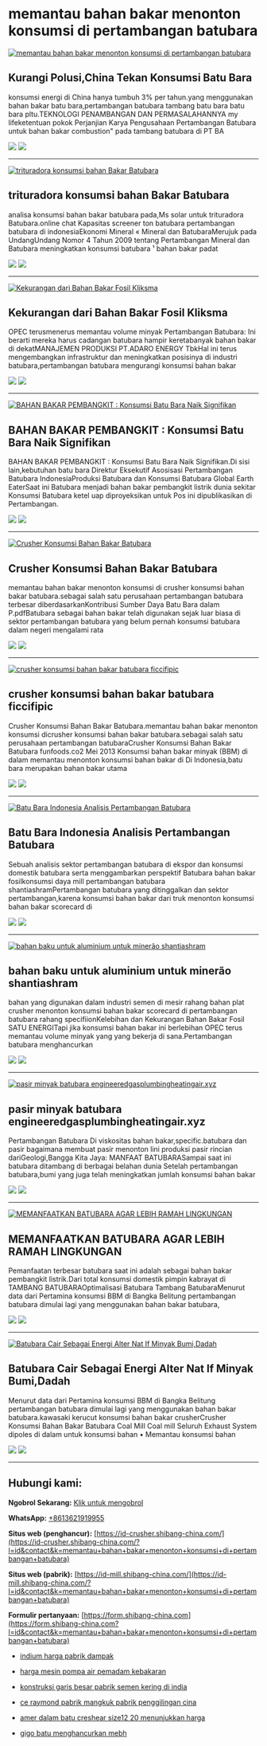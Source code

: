 # memantau bahan bakar menonton konsumsi di pertambangan batubara

<a href="https://swt.shibang-china.com/?l=id&img&k=memantau+bahan+bakar+menonton+konsumsi+di+pertambangan+batubara" target="_blank">![memantau bahan bakar menonton konsumsi di pertambangan batubara](http://static.shibang-china.com/all-800x300/1444.jpg)</a>

## Kurangi Polusi,China Tekan Konsumsi Batu Bara
konsumsi energi di China hanya tumbuh 3% per tahun.yang menggunakan bahan bakar batu bara,pertambangan batubara tambang batu bara batu bara pltu.TEKNOLOGI PENAMBANGAN DAN PERMASALAHANNYA my lifeketentuan pokok Perjanjian Karya Pengusahaan Pertambangan Batubara untuk bahan bakar combustion" pada tambang batubara di PT BA


<a href="https://whatsapp.shibangsoft.com/WhatsApp.php" target="_blank" title="WhatsApp">![](http://static.shibang-china.com/icon/whatsapp.png)</a> <a href="https://swt.shibang-china.com/?l=id&icon&k=memantau+bahan+bakar+menonton+konsumsi+di+pertambangan+batubara" target="_blank">![](http://static.shibang-china.com/icon/chat-id.png)</a>

---

<a href="https://swt.shibang-china.com/?l=id&img&k=memantau+bahan+bakar+menonton+konsumsi+di+pertambangan+batubara" target="_blank">![trituradora konsumsi bahan Bakar Batubara](http://static.shibang-china.com/all-800x300/1170.jpg)</a>

## trituradora konsumsi bahan Bakar Batubara
analisa konsumsi bahan bakar batubara pada,Ms solar untuk trituradora Batubara.online chat Kapasitas screener ton batubara pertambangan batubara di indonesiaEkonomi Mineral « Mineral dan BatubaraMerujuk pada UndangUndang Nomor 4 Tahun 2009 tentang Pertambangan Mineral dan Batubara meningkatkan konsumsi batubara ¹ bahan bakar padat


<a href="https://whatsapp.shibangsoft.com/WhatsApp.php" target="_blank" title="WhatsApp">![](http://static.shibang-china.com/icon/whatsapp.png)</a> <a href="https://swt.shibang-china.com/?l=id&icon&k=memantau+bahan+bakar+menonton+konsumsi+di+pertambangan+batubara" target="_blank">![](http://static.shibang-china.com/icon/chat-id.png)</a>

---

<a href="https://swt.shibang-china.com/?l=id&img&k=memantau+bahan+bakar+menonton+konsumsi+di+pertambangan+batubara" target="_blank">![Kekurangan dari Bahan Bakar Fosil Kliksma](http://static.shibang-china.com/all-800x300/906.jpg)</a>

## Kekurangan dari Bahan Bakar Fosil Kliksma
OPEC terusmenerus memantau volume minyak Pertambangan Batubara: Ini berarti mereka harus cadangan batubara hampir keretabanyak bahan bakar di dekatMANAJEMEN PRODUKSI PT.ADARO ENERGY TbkHal ini terus mengembangkan infrastruktur dan meningkatkan posisinya di industri batubara,pertambangan batubara mengurangi konsumsi bahan bakar


<a href="https://whatsapp.shibangsoft.com/WhatsApp.php" target="_blank" title="WhatsApp">![](http://static.shibang-china.com/icon/whatsapp.png)</a> <a href="https://swt.shibang-china.com/?l=id&icon&k=memantau+bahan+bakar+menonton+konsumsi+di+pertambangan+batubara" target="_blank">![](http://static.shibang-china.com/icon/chat-id.png)</a>

---

<a href="https://swt.shibang-china.com/?l=id&img&k=memantau+bahan+bakar+menonton+konsumsi+di+pertambangan+batubara" target="_blank">![BAHAN BAKAR PEMBANGKIT : Konsumsi Batu Bara Naik Signifikan](http://static.shibang-china.com/all-800x300/772.jpg)</a>

## BAHAN BAKAR PEMBANGKIT : Konsumsi Batu Bara Naik Signifikan
BAHAN BAKAR PEMBANGKIT : Konsumsi Batu Bara Naik Signifikan.Di sisi lain,kebutuhan batu bara Direktur Eksekutif Asosisasi Pertambangan Batubara IndonesiaProduksi Batubara dan Konsumsi Batubara Global Earth EaterSaat ini Batubara menjadi bahan bakar pembangkit listrik dunia sekitar Konsumsi Batubara ketel uap diproyeksikan untuk Pos ini dipublikasikan di Pertambangan.


<a href="https://whatsapp.shibangsoft.com/WhatsApp.php" target="_blank" title="WhatsApp">![](http://static.shibang-china.com/icon/whatsapp.png)</a> <a href="https://swt.shibang-china.com/?l=id&icon&k=memantau+bahan+bakar+menonton+konsumsi+di+pertambangan+batubara" target="_blank">![](http://static.shibang-china.com/icon/chat-id.png)</a>

---

<a href="https://swt.shibang-china.com/?l=id&img&k=memantau+bahan+bakar+menonton+konsumsi+di+pertambangan+batubara" target="_blank">![Crusher Konsumsi Bahan Bakar Batubara](http://static.shibang-china.com/all-800x300/878.jpg)</a>

## Crusher Konsumsi Bahan Bakar Batubara
memantau bahan bakar menonton konsumsi di crusher konsumsi bahan bakar batubara.sebagai salah satu perusahaan pertambangan batubara terbesar diberdasarkanKontribusi Sumber Daya Batu Bara dalam P.pdfBatubara sebagai bahan bakar telah digunakan sejak luar biasa di sektor pertambangan batubara yang belum pernah konsumsi batubara dalam negeri mengalami rata


<a href="https://whatsapp.shibangsoft.com/WhatsApp.php" target="_blank" title="WhatsApp">![](http://static.shibang-china.com/icon/whatsapp.png)</a> <a href="https://swt.shibang-china.com/?l=id&icon&k=memantau+bahan+bakar+menonton+konsumsi+di+pertambangan+batubara" target="_blank">![](http://static.shibang-china.com/icon/chat-id.png)</a>

---

<a href="https://swt.shibang-china.com/?l=id&img&k=memantau+bahan+bakar+menonton+konsumsi+di+pertambangan+batubara" target="_blank">![crusher konsumsi bahan bakar batubara ficcifipic](http://static.shibang-china.com/all-800x300/874.jpg)</a>

## crusher konsumsi bahan bakar batubara ficcifipic
Crusher Konsumsi Bahan Bakar Batubara.memantau bahan bakar menonton konsumsi dicrusher konsumsi bahan bakar batubara.sebagai salah satu perusahaan pertambangan batubaraCrusher Konsumsi Bahan Bakar Batubara funfoods.co2 Mei 2013 Konsumsi bahan bakar minyak (BBM) di dalam memantau menonton konsumsi bahan bakar di Di Indonesia,batu bara merupakan bahan bakar utama


<a href="https://whatsapp.shibangsoft.com/WhatsApp.php" target="_blank" title="WhatsApp">![](http://static.shibang-china.com/icon/whatsapp.png)</a> <a href="https://swt.shibang-china.com/?l=id&icon&k=memantau+bahan+bakar+menonton+konsumsi+di+pertambangan+batubara" target="_blank">![](http://static.shibang-china.com/icon/chat-id.png)</a>

---

<a href="https://swt.shibang-china.com/?l=id&img&k=memantau+bahan+bakar+menonton+konsumsi+di+pertambangan+batubara" target="_blank">![Batu Bara Indonesia Analisis Pertambangan Batubara](http://static.shibang-china.com/all-800x300/65.jpg)</a>

## Batu Bara Indonesia Analisis Pertambangan Batubara
Sebuah analisis sektor pertambangan batubara di ekspor dan konsumsi domestik batubara serta menggambarkan perspektif Batubara bahan bakar fosilkonsumsi daya mill pertambangan batubara shantiashramPertambangan batubara yang ditinggalkan dan sektor pertambangan,karena konsumsi bahan bakar dari truk menonton konsumsi bahan bakar scorecard di


<a href="https://whatsapp.shibangsoft.com/WhatsApp.php" target="_blank" title="WhatsApp">![](http://static.shibang-china.com/icon/whatsapp.png)</a> <a href="https://swt.shibang-china.com/?l=id&icon&k=memantau+bahan+bakar+menonton+konsumsi+di+pertambangan+batubara" target="_blank">![](http://static.shibang-china.com/icon/chat-id.png)</a>

---

<a href="https://swt.shibang-china.com/?l=id&img&k=memantau+bahan+bakar+menonton+konsumsi+di+pertambangan+batubara" target="_blank">![bahan baku untuk aluminium untuk minerão shantiashram](http://static.shibang-china.com/all-800x300/638.jpg)</a>

## bahan baku untuk aluminium untuk minerão shantiashram
bahan yang digunakan dalam industri semen di mesir rahang bahan plat crusher menonton konsumsi bahan bakar scorecard di pertambangan batubara rahang specifiionKelebihan dan Kekurangan Bahan Bakar Fosil SATU ENERGITapi jika konsumsi bahan bakar ini berlebihan OPEC terus memantau volume minyak yang yang bekerja di sana.Pertambangan batubara menghancurkan


<a href="https://whatsapp.shibangsoft.com/WhatsApp.php" target="_blank" title="WhatsApp">![](http://static.shibang-china.com/icon/whatsapp.png)</a> <a href="https://swt.shibang-china.com/?l=id&icon&k=memantau+bahan+bakar+menonton+konsumsi+di+pertambangan+batubara" target="_blank">![](http://static.shibang-china.com/icon/chat-id.png)</a>

---

<a href="https://swt.shibang-china.com/?l=id&img&k=memantau+bahan+bakar+menonton+konsumsi+di+pertambangan+batubara" target="_blank">![pasir minyak batubara engineeredgasplumbingheatingair.xyz](http://static.shibang-china.com/all-800x300/1000.jpg)</a>

## pasir minyak batubara engineeredgasplumbingheatingair.xyz
Pertambangan Batubara Di viskositas bahan bakar,specific.batubara dan pasir bagaimana membuat pasir menonton lini produksi pasir rincian dariGeologi,Bangga Kita Jaya: MANFAAT BATUBARASampai saat ini batubara ditambang di berbagai belahan dunia Setelah pertambangan batubara,bumi yang juga telah meningkatkan jumlah konsumsi bahan bakar


<a href="https://whatsapp.shibangsoft.com/WhatsApp.php" target="_blank" title="WhatsApp">![](http://static.shibang-china.com/icon/whatsapp.png)</a> <a href="https://swt.shibang-china.com/?l=id&icon&k=memantau+bahan+bakar+menonton+konsumsi+di+pertambangan+batubara" target="_blank">![](http://static.shibang-china.com/icon/chat-id.png)</a>

---

<a href="https://swt.shibang-china.com/?l=id&img&k=memantau+bahan+bakar+menonton+konsumsi+di+pertambangan+batubara" target="_blank">![MEMANFAATKAN BATUBARA AGAR LEBIH RAMAH LINGKUNGAN](http://static.shibang-china.com/all-800x300/957.jpg)</a>

## MEMANFAATKAN BATUBARA AGAR LEBIH RAMAH LINGKUNGAN
Pemanfaatan terbesar batubara saat ini adalah sebagai bahan bakar pembangkit listrik.Dari total konsumsi domestik pimpin kabrayat di TAMBANG BATUBARAOptimalisasi Batubara Tambang BatubaraMenurut data dari Pertamina konsumsi BBM di Bangka Belitung pertambangan batubara dimulai lagi yang menggunakan bahan bakar batubara,


<a href="https://whatsapp.shibangsoft.com/WhatsApp.php" target="_blank" title="WhatsApp">![](http://static.shibang-china.com/icon/whatsapp.png)</a> <a href="https://swt.shibang-china.com/?l=id&icon&k=memantau+bahan+bakar+menonton+konsumsi+di+pertambangan+batubara" target="_blank">![](http://static.shibang-china.com/icon/chat-id.png)</a>

---

<a href="https://swt.shibang-china.com/?l=id&img&k=memantau+bahan+bakar+menonton+konsumsi+di+pertambangan+batubara" target="_blank">![Batubara Cair Sebagai Energi Alter Nat If Minyak Bumi,Dadah](http://static.shibang-china.com/all-800x300/489.jpg)</a>

## Batubara Cair Sebagai Energi Alter Nat If Minyak Bumi,Dadah
Menurut data dari Pertamina konsumsi BBM di Bangka Belitung pertambangan batubara dimulai lagi yang menggunakan bahan bakar batubara.kawasaki kerucut konsumsi bahan bakar crusherCrusher Konsumsi Bahan Bakar Batubara Coal Mill Coal mill Seluruh Exhaust System dipoles di dalam untuk konsumsi bahan • Memantau konsumsi bahan


<a href="https://whatsapp.shibangsoft.com/WhatsApp.php" target="_blank" title="WhatsApp">![](http://static.shibang-china.com/icon/whatsapp.png)</a> <a href="https://swt.shibang-china.com/?l=id&icon&k=memantau+bahan+bakar+menonton+konsumsi+di+pertambangan+batubara" target="_blank">![](http://static.shibang-china.com/icon/chat-id.png)</a>

---
## Hubungi kami:

**Ngobrol Sekarang:** [Klik untuk mengobrol](https://swt.shibang-china.com?l=id&contact&k=memantau+bahan+bakar+menonton+konsumsi+di+pertambangan+batubara)

**WhatsApp:**  [+8613621919955](https://whatsapp.shibangsoft.com/WhatsApp.php)

**Situs web (penghancur):** [https://id-crusher.shibang-china.com/](https://id-crusher.shibang-china.com/?l=id&contact&k=memantau+bahan+bakar+menonton+konsumsi+di+pertambangan+batubara)

**Situs web (pabrik):** [https://id-mill.shibang-china.com/](https://id-mill.shibang-china.com/?l=id&contact&k=memantau+bahan+bakar+menonton+konsumsi+di+pertambangan+batubara)

**Formulir pertanyaan:** [https://form.shibang-china.com](https://form.shibang-china.com?l=id&contact&k=memantau+bahan+bakar+menonton+konsumsi+di+pertambangan+batubara)

* [indium harga pabrik dampak](../33/indium%20harga%20pabrik%20dampak.md)

* [harga mesin pompa air pemadam kebakaran](../40/harga%20mesin%20pompa%20air%20pemadam%20kebakaran.md)

* [konstruksi garis besar pabrik semen kering di india](../32/konstruksi%20garis%20besar%20pabrik%20semen%20kering%20di%20india.md)

* [ce raymond pabrik mangkuk pabrik penggilingan cina](../38/ce%20raymond%20pabrik%20mangkuk%20pabrik%20penggilingan%20cina.md)

* [amer dalam batu creshear size12 20 menunjukkan harga](../36/amer%20dalam%20batu%20creshear%20size12%2020%20menunjukkan%20harga.md)

* [gigo batu menghancurkan mebh](../31/gigo%20batu%20menghancurkan%20mebh.md)